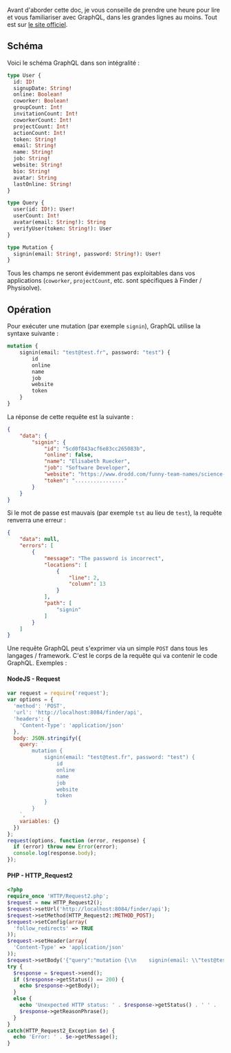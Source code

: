 Avant d'aborder cette doc, je vous conseille de prendre une heure pour lire et vous familiariser avec GraphQL, dans les grandes lignes au moins. Tout est sur [le site officiel](https://graphql.org/).

## Schéma

Voici le schéma GraphQL dans son intégralité :

```graphql
type User {
  id: ID!
  signupDate: String!
  online: Boolean!
  coworker: Boolean!
  groupCount: Int!
  invitationCount: Int!
  coworkerCount: Int!
  projectCount: Int!
  actionCount: Int!
  token: String!
  email: String! 
  name: String!
  job: String! 
  website: String! 
  bio: String! 
  avatar: String
  lastOnline: String!
}

type Query {
  user(id: ID!): User!
  userCount: Int!
  avatar(email: String!): String
  verifyUser(token: String!): User
}

type Mutation {
  signin(email: String!, password: String!): User!
}
```

Tous les champs ne seront évidemment pas exploitables dans vos applications (`coworker`, `projectCount`, etc. sont spécifiques à Finder / Physisolve).

## Opération

Pour exécuter une mutation (par exemple `signin`), GraphQL utilise la syntaxe suivante :

```graphql
mutation {
    signin(email: "test@test.fr", password: "test") {
        id
        online
        name
        job
        website
        token
    }
}
```

La réponse de cette requête est la suivante :

```json
{
    "data": {
        "signin": {
            "id": "5cd0f843acf6e83cc265083b",
            "online": false,
            "name": "Elisabeth Ruecker",
            "job": "Software Developer",
            "website": "https://www.drodd.com/funny-team-names/science-team-names.html",
            "token": "................"
        }
    }
}
```

Si le mot de passe est mauvais (par exemple `tst` au lieu de `test`), la requête renverra une erreur :

```json
{
    "data": null,
    "errors": [
        {
            "message": "The password is incorrect",
            "locations": [
                {
                    "line": 2,
                    "column": 13
                }
            ],
            "path": [
                "signin"
            ]
        }
    ]
}
```

Une requête GraphQL peut s'exprimer via un simple `POST` dans tous les langages / framework. C'est le corps de la requête qui va contenir le code GraphQL. Exemples :

#### NodeJS - Request

```javascript
var request = require('request');
var options = {
  'method': 'POST',
  'url': 'http://localhost:8084/finder/api',
  'headers': {
    'Content-Type': 'application/json'
  },
  body: JSON.stringify({
    query: `
        mutation {
            signin(email: "test@test.fr", password: "test") {
                id
                online
                name
                job
                website
                token
            }
        }
    `,
    variables: {}
  })
};
request(options, function (error, response) { 
  if (error) throw new Error(error);
  console.log(response.body);
});
```

#### PHP - HTTP_Request2

```php
<?php
require_once 'HTTP/Request2.php';
$request = new HTTP_Request2();
$request->setUrl('http://localhost:8084/finder/api');
$request->setMethod(HTTP_Request2::METHOD_POST);
$request->setConfig(array(
  'follow_redirects' => TRUE
));
$request->setHeader(array(
  'Content-Type' => 'application/json'
));
$request->setBody('{"query":"mutation {\\n    signin(email: \\"test@test.fr\\", password: \\"test\\") {\\n        id\\n        online\\n        name\\n        job\\n        website\\n        token\\n    }\\n}\\n","variables":{}}');
try {
  $response = $request->send();
  if ($response->getStatus() == 200) {
    echo $response->getBody();
  }
  else {
    echo 'Unexpected HTTP status: ' . $response->getStatus() . ' ' .
    $response->getReasonPhrase();
  }
}
catch(HTTP_Request2_Exception $e) {
  echo 'Error: ' . $e->getMessage();
}
```


```graphql
```


```graphql
```


```graphql
```


```graphql
```
